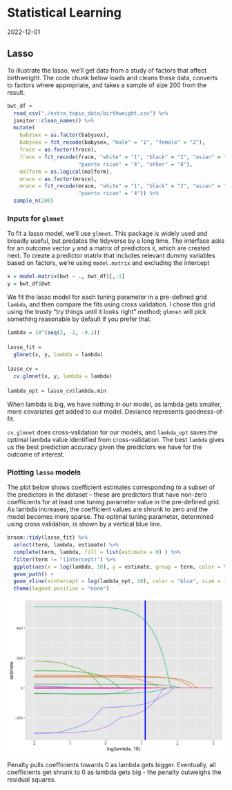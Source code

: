 Statistical Learning
================
2022-12-01

## Lasso

To illustrate the lasso, we’ll get data from a study of factors that
affect birthweight. The code chunk below loads and cleans these data,
converts to factors where appropriate, and takes a sample of size 200
from the result.

``` r
bwt_df = 
  read_csv("./extra_topic_data/birthweight.csv") %>% 
  janitor::clean_names() %>%
  mutate(
    babysex = as.factor(babysex),
    babysex = fct_recode(babysex, "male" = "1", "female" = "2"),
    frace = as.factor(frace),
    frace = fct_recode(frace, "white" = "1", "black" = "2", "asian" = "3", 
                       "puerto rican" = "4", "other" = "8"),
    malform = as.logical(malform),
    mrace = as.factor(mrace),
    mrace = fct_recode(mrace, "white" = "1", "black" = "2", "asian" = "3", 
                       "puerto rican" = "4")) %>% 
  sample_n(200)
```

### Inputs for `glmnet`

To fit a lasso model, we’ll use `glmnet`. This package is widely used
and broadly useful, but predates the tidyverse by a long time. The
interface asks for an outcome vector `y` and a matrix of predictors `X`,
which are created next. To create a predictor matrix that includes
relevant dummy variables based on factors, we’re using `model.matrix`
and excluding the intercept

``` r
x = model.matrix(bwt ~ ., bwt_df)[,-1]
y = bwt_df$bwt
```

We fit the lasso model for each tuning parameter in a pre-defined grid
`lambda`, and then compare the fits using cross validation. I chose this
grid using the trusty “try things until it looks right” method; `glmnet`
will pick something reasonable by default if you prefer that.

``` r
lambda = 10^(seq(3, -2, -0.1))

lasso_fit =
  glmnet(x, y, lambda = lambda)

lasso_cv =
  cv.glmnet(x, y, lambda = lambda)

lambda_opt = lasso_cv$lambda.min
```

When lambda is big, we have nothing in our model, as lambda gets
smaller, more covariates get added to our model. Deviance represents
goodness-of-fit.

`cv.glmnet` does cross-validation for our models, and `lambda_opt` saves
the optimal lambda value identified from cross-validation. The best
`lambda` gives us the best prediction accuracy given the predictors we
have for the outcome of interest.

### Plotting `lasso` models

The plot below shows coefficient estimates corresponding to a subset of
the predictors in the dataset – these are predictors that have non-zero
coefficients for at least one tuning parameter value in the pre-defined
grid. As lambda increases, the coefficient values are shrunk to zero and
the model becomes more sparse. The optimal tuning parameter, determined
using cross validation, is shown by a vertical blue line.

``` r
broom::tidy(lasso_fit) %>% 
  select(term, lambda, estimate) %>% 
  complete(term, lambda, fill = list(estimate = 0) ) %>% 
  filter(term != "(Intercept)") %>% 
  ggplot(aes(x = log(lambda, 10), y = estimate, group = term, color = term)) + 
  geom_path() + 
  geom_vline(xintercept = log(lambda_opt, 10), color = "blue", size = 1.2) +
  theme(legend.position = "none")
```

![](stat_learning_files/figure-gfm/unnamed-chunk-4-1.png)<!-- -->

Penalty pulls coefficients towards 0 as lambda gets bigger. Eventually,
all coefficients get shrunk to 0 as lambda gets big - the penalty
outweighs the residual squares.

